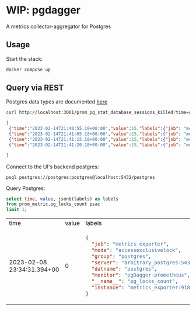 # WIP: pgdagger

A metrics collector-aggregator for Postgres

## Usage

Start the stack:

```bash
docker compose up
```

## Query via REST

Postgres data types are documented [here](https://postgrest.org/en/stable/how-tos/working-with-postgresql-data-types.html#timestamps)

```bash
curl http://localhost:3001/prom_pg_stat_database_sessions_killed?time=gte.2023-02-14+21:40:15
```

```json
[
 {"time":"2023-02-14T21:40:55.18+00:00","value":15,"labels":{"job": "metrics_exporter", "group": "postgres", "server": "arbitrary_postgres:5433", "monitor": "pgDagger-prometheus", "__name__": "pg_stat_bgwriter_checkpoints_timed_total", "instance": "metrics_exporter:9187"}}, 
 {"time":"2023-02-14T21:41:05.18+00:00","value":15,"labels":{"job": "metrics_exporter", "group": "postgres", "server": "arbitrary_postgres:5433", "monitor": "pgDagger-prometheus", "__name__": "pg_stat_bgwriter_checkpoints_timed_total", "instance": "metrics_exporter:9187"}}, 
 {"time":"2023-02-14T21:41:15.18+00:00","value":15,"labels":{"job": "metrics_exporter", "group": "postgres", "server": "arbitrary_postgres:5433", "monitor": "pgDagger-prometheus", "__name__": "pg_stat_bgwriter_checkpoints_timed_total", "instance": "metrics_exporter:9187"}}, 
 {"time":"2023-02-14T21:41:20.18+00:00","value":15,"labels":{"job": "metrics_exporter", "group": "postgres", "server": "arbitrary_postgres:5433", "monitor": "pgDagger-prometheus", "__name__": "pg_stat_bgwriter_checkpoints_timed_total", "instance": "metrics_exporter:9187"}}, 

]
```

Connect to the UI's backend postgres:

```psql
psql postgres://postgres:postgres@localhost:5432/postgres
```

Query Postgres:

```sql
select time, value, jsonb(labels) as labels
from prom_metric.pg_locks_count psac
limit 1;
```

<table>
<tr>
<td> time </td> <td> value </td> <td> labels </td>
</tr>
<tr>
<td> 2023-02-08 23:34:31.394+00 </td>
<td> 0 </td>
<td>

```json
{
  "job": "metrics_exporter",
  "mode": "accessexclusivelock",
  "group": "postgres",
  "server": "arbitrary_postgres:5433",
  "datname": "postgres",
  "monitor": "pgDagger-prometheus",
  "__name__": "pg_locks_count",
  "instance": "metrics_exporter:9187"
}
```

</td>
</tr>
<tr>
